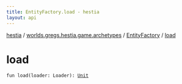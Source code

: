 ```yaml
---
title: EntityFactory.load - hestia
layout: api
---
```


<div class='api-docs-breadcrumbs'><a href="../../index.html">hestia</a> / <a href="../index.html">worlds.gregs.hestia.game.archetypes</a> / <a href="index.html">EntityFactory</a> / <a href="./load.html">load</a></div>

# load

<div class="signature"><code><span class="keyword">fun </span><span class="identifier">load</span><span class="symbol">(</span><span class="parameterName" id="worlds.gregs.hestia.game.archetypes.EntityFactory$load(world.gregs.hestia.core.services.load.Loader)/loader">loader</span><span class="symbol">:</span>&nbsp;<span class="identifier">Loader</span><span class="symbol">)</span><span class="symbol">: </span><a href="https://kotlinlang.org/api/latest/jvm/stdlib/kotlin/-unit/index.html"><span class="identifier">Unit</span></a></code></div>
